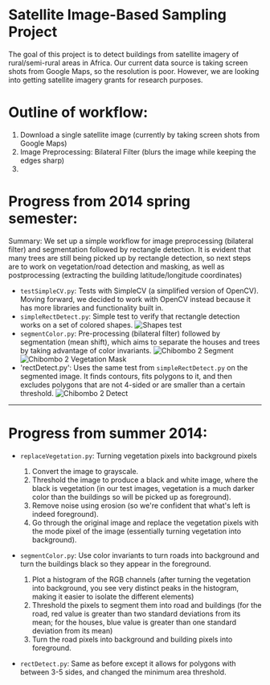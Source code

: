 # Satellite Image-Based Sampling Project
The goal of this project is to detect buildings from satellite imagery of rural/semi-rural areas in Africa. Our current data source is taking screen shots from Google Maps, so the resolution is poor. However, we are looking into getting satellite imagery grants for research purposes.

# Outline of workflow:
1. Download a single satellite image (currently by taking screen shots from Google Maps)
2. Image Preprocessing: Bilateral Filter (blurs the image while keeping the edges sharp)
3. 

# Progress from 2014 spring semester:

Summary: We set up a simple workflow for image preprocessing (bilateral filter) and segmentation followed by rectangle detection. It is evident that many trees are still being picked up by rectangle detection, so next steps are to work on vegetation/road detection and masking, as well as postprocessing (extracting the building latitude/longitude coordinates)

* `testSimpleCV.py`: Tests with SimpleCV (a simplified version of OpenCV). Moving forward, we decided to work with OpenCV instead because it has more libraries and functionality built in. 
* `simpleRectDetect.py`: Simple test to verify that rectangle detection works on a set of colored shapes. ![Shapes test](https://github.com/vgu888/sibs-d4d/tree/master/images/summer2014/shapes-test.png)
* `segmentColor.py`: Pre-processing (bilateral filter) followed by segmentation (mean shift), which aims to separate the houses and trees by taking advantage of color invariants. ![Chibombo 2 Segment](https://github.com/vgu888/sibs-d4d/tree/master/images/spring2014/chibombo2-seg.png)
![Chibombo 2 Vegetation Mask](https://github.com/vgu888/sibs-d4d/tree/master/images/spring2014/chibombo2-veg-mask.png)
* 'rectDetect.py': Uses the same test from `simpleRectDetect.py` on the segmented image. It finds contours, fits polygons to it, and then excludes polygons that are not 4-sided or are smaller than a certain threshold.
![Chibombo 2 Detect](https://github.com/vgu888/sibs-d4d/tree/master/images/spring2014/chibombo2-detect.png)

----------------------------

# Progress from summer 2014:

* `replaceVegetation.py`: Turning vegetation pixels into background pixels
  1. Convert the image to grayscale.
  2. Threshold the image to produce a black and white image, where the black is vegetation (in our test images, vegetation is a much darker color than the buildings so will be picked up as foreground).
  3. Remove noise using erosion (so we're confident that what's left is indeed foreground).
  4. Go through the original image and replace the vegetation pixels with the mode pixel of the image (essentially turning vegetation into background).

* `segmentColor.py`: Use color invariants to turn roads into background and turn the buildings black so they appear in the foreground.
  1. Plot a histogram of the RGB channels (after turning the vegetation into background, you see very distinct peaks in the histogram, making it easier to isolate the different elements)
  2. Threshold the pixels to segment them into road and buildings (for the road, red value is greater than two standard deviations from its mean; for the houses, blue value is greater than one standard deviation from its mean)
  3. Turn the road pixels into background and building pixels into foreground.

* `rectDetect.py`: Same as before except it allows for polygons with between 3-5 sides, and changed the minimum area threshold.
